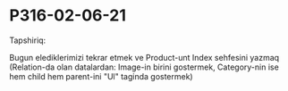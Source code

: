 # P316-02-06-21

Tapshiriq:

Bugun elediklerimizi tekrar etmek ve Product-unt Index sehfesini yazmaq (Relation-da olan datalardan: Image-in birini gostermek, Category-nin ise hem child hem parent-ini "Ul" taginda gostermek)
